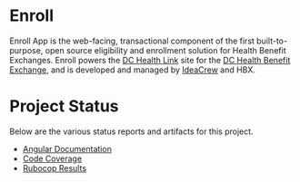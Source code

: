 # Enroll

Enroll App is the web-facing, transactional component of the first built-to-purpose, open source eligibility and enrollment solution for Health Benefit Exchanges. Enroll powers the [DC Health Link](https://dchealthlink.com/) site for the [DC Health Benefit Exchange](http://hbx.dc.gov/), and is developed and managed by [IdeaCrew](http://www.ideacrew.com) and HBX.

# Project Status

Below are the various status reports and artifacts for this project.

* [Angular Documentation](../angular_documentation/index.html)
* [Code Coverage](../coverage/index.html)
* [Rubocop Results](../rubocop/index.html)

